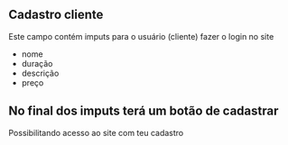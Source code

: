  ## Cadastro cliente
 Este campo contém imputs para o usuário (cliente) fazer o login  no site 

- nome
- duração
- descrição
- preço


## No final dos imputs terá um botão de cadastrar
Possibilitando acesso ao site com teu cadastro